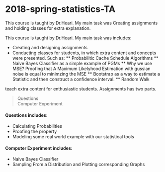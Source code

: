 # 2018-spring-statistics-TA
This course is taught by Dr.Heari. My main task was Creating assignments and holding classes for extra explanation.


This course is taught by Dr.Heari. My main task was includes: <br>
* Creating and designing assignments 
* Conducting classes for students, in which extra content and concepts were presented. Such as:
** Probabilitic Cache Schedule Algorithms
** Naive Bayes Classifier as a simple example of PGMs
** Why we use MSE? Proofing that A Maximum Likelyhood Estimation with gussian noise is equal to minimzing the MSE
** Bootstrap as a way to estimate a Statistic and then construct a confidence interval.
** Random Walk

teach extra content for enthusiastic students. 
Assignments has two parts. 
> Questions<br>
> Computer Experiment<br>
#### Questions includes:
* Calculating Probabilities
* Proofing the property
* Modeling some real world example with our statistical tools
#### Computer Experiment  includes: 
* Naive Bayes Classifier
* Sampling From a Distribution and Plotting corresponding Graphs


